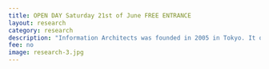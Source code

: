 ```yaml
---
title: OPEN DAY Saturday 21st of June FREE ENTRANCE
layout: research
category: research
description: "Information Architects was founded in 2005 in Tokyo. It quickly grew into “one of the most famous design agencies in the world” (Corriere Della Sera). Our websites.MORE INFO"
fee: no
image: research-3.jpg
---
```


